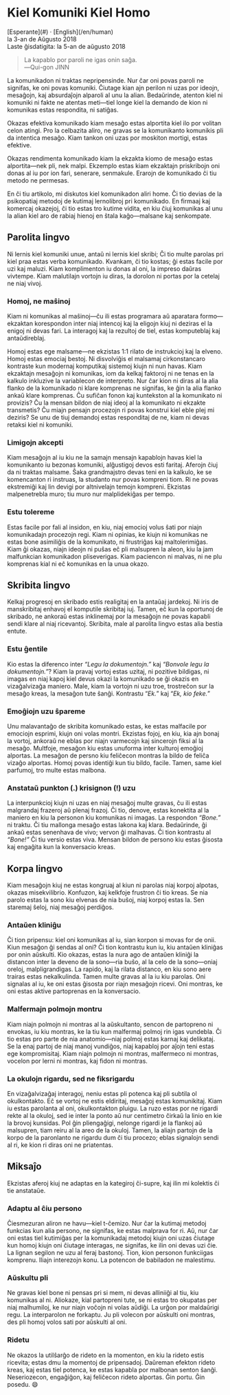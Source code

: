 Kiel Komuniki Kiel Homo
=======================

<div class="center">[Esperante](#) · [English](/en/human)</div>
<div class="center">la 3-an de Aŭgusto 2018</div>
<div class="center">Laste ĝisdatigita: la 5-an de aŭgusto 2018</div>

>La kapablo por paroli ne igas onin saĝa.<br>
>―Qui-gon JINN

La komunikadon ni traktas nepripensinde. Nur ĉar oni povas paroli ne signifas, ke oni povas
komuniki. Ĉiutage kian ajn perilon ni uzas por ideojn, mesaĝojn, kaj absurdaĵojn alparoli al unu la
alian. Bedaŭrinde, atenton kiel ni komuniki ni fakte ne atentas meti—tiel longe kiel la demando de
kion ni komunikas estas respondita, ni satiĝas.

Okazas efektiva komunikado kiam mesaĝo estas alportita kiel ilo por volitan celon atingi. Pro la
celbazita aliro, ne gravas se la komunikanto komunikis pli da intentica mesaĝo. Kiam tankon oni uzas
por moskiton mortigi, estas efektive.

Okazas rendimenta komunikado kiam la ekzakta kiomo de mesaĝo estas alportita—nek pli, nek
malpi. Ekzemplo estas kiam ekzaktajn priskribojn oni donas al iu por ion fari, senerare,
senmakule. Erarojn de komunikado ĉi tiu metodo ne permesas.

En ĉi tiu artikolo, mi diskutos kiel komunikadon aliri home. Ĉi tio devias de la psikopatiaj metodoj
de kutimaj lernolibroj pri komunikado. En firmaaj kaj komercaj okazejoj, ĉi tio estas tro kutime
vidita, en kiu ĉiuj komunikas al unu la alian kiel aro de rabiaj hienoj en ŝtala kaĝo—malsane kaj
senkompate.


Parolita lingvo
---------------

Ni lernis kiel komuniki unue, antaŭ ni lernis kiel skribi; Ĉi tio multe parolas pri kiel praa estas
verba komunikado. Kvankam, ĉi tio kostas; ĝi estas facile por uzi kaj maluzi. Kiam komplimenton iu
donas al oni, la impreso daŭras vivtempe. Kiam malutilajn vortojn iu diras, la dorolon ni portas por
la cetelaj ne niaj vivoj.


### Homoj, ne maŝinoj

Kiam ni komunikas al maŝinoj—ĉu ili estas programara aŭ aparatara formo—ekzaktan korespondon inter
niaj intencoj kaj la eligojn kiuj ni deziras el la enigoj ni devas fari. La interagoj kaj la
rezultoj de tiel, estas komputeblaj kaj antaŭdireblaj.

Homoj estas ege malsame—ne ekzistas 1:1 rilato de instrukcioj kaj la elveno. Homoj estas emociaj
bestoj. Ni disvolviĝis el malsamaj cirkonstancaro kontraste kun modernaj komputikaj sistemoj kiujn
ni nun havas. Kiam ekzaktajn mesaĝojn ni komunikas, iom da kelkaj faktoroj ni ne tenas en la kalkulo
inkluzive la variablecon de interpreto. Nur ĉar kion ni diras al la alia flanko de la komunikado ni
klare komprenas ne signifas, ke ĝin la alia flanko ankaŭ klare komprenas. Ĉu sufiĉan fonon kaj
kuntekston al la komunikato ni provizis? Ĉu la mensan bildon de niaj ideoj al la komunikato ni
ekzakte transmetis? Ĉu miajn pensajn procezojn ri povas konstrui kiel eble plej mi deziris? Se unu
de tiuj demandoj estas responditaj de ne, kiam ni devas retaksi kiel ni komuniki.


### Limigojn akcepti

Kiam mesaĝojn al iu kiu ne la samajn mensajn kapablojn havas kiel la komunikanto iu bezonas
komuniki, alĝustigoj devos esti faritaj. Aferojn ĉiuj da ni traktas malsame. Ŝaka grandmajstro devas
teni en la kalkulo, ke se komencanton ri instruas, la studanto nur povas kompreni tiom. Ri ne povas
ekstremiĝi kaj lin devigi por altnivelajn temojn kompreni. Ekzistas malpenetrebla muro; tiu muro nur
malplidekiĝas per tempo.


### Estu tolereme

Estas facile por fali al insidon, en kiu, niaj emocioj volus ŝati por niajn komunikadajn procezojn
regi. Kiam ni opinias, ke kiujn ni komunikas ne estas bone asimiliĝis de la komunikato, ni
frustriĝas kaj maltolerimiĝas. Kiam ĝi okazas, niajn ideojn ni puŝas eĉ pli malsupren la aleon, kiu
la jam malfunkcian komunikadon pliseverigas. Kiam paciencon ni malvas, ni ne plu komprenas kial ni
eĉ komunikas en la unua okazo.


Skribita lingvo
---------------

Kelkaj progresoj en skribado estis realigitaj en la antaŭaj jardekoj. Ni iris de manskribitaj
enhavoj el komputile skribitaj iuj. Tamen, eĉ kun la oportunoj de skribado, ne ankoraŭ estas
inklinemaj por la mesaĝojn ne povas kapabli sendi klare al niaj ricevantoj. Skribita, male al
parolita lingvo estas alia bestia entute.


### Estu ĝentile

Kio estas la diferenco inter _“Legu la dokumentojn.”_ kaj _“Bonvole legu la dokumentojn.”_? Kiam la
pravaj vortoj estas uzitaj, ni pozitive bildigas, ni imagas en niaj kapoj kiel devus okazi la
komunikado se ĝi okazis en vizaĝalvizaĝa maniero. Male, kiam la vortojn ni uzu troe, trostreĉon sur
la mesaĝo kreas, la mesaĝon tute ŝanĝi. Kontrastu “_Ek._” kaj “_Ek, kio feke._”


### Emoĝiojn uzu ŝpareme

Unu malavantaĝo de skribita komunikado estas, ke estas malfacile por emociojn esprimi, kiujn oni
volas montri. Ekzistas fojoj, en kiu, kia ajn bonaj la vortoj, ankoraŭ ne eblas por niajn varmecojn
kaj sincerojn fiksi al la mesaĝo. Multfoje, mesaĝon kiu estas unuforma inter kulturoj emoĝioj
alportas. La mesaĝon de persno kiu feliĉecon montras la bildo de feliĉa vizaĝo alportas. Homoj povas
identiĝi kun tiu bildo, facile. Tamen, same kiel parfumoj, tro multe estas malbona.


### Anstataŭ punkton (.) krisignon (!) uzu

La interpunkcioj kiujn ni uzas en niaj mesaĝoj multe gravas, ĉu ili estas malgrandaj frazeroj aŭ
plenaj frazoj. Ĉi tio, denove, estas konektita al la maniero en kiu la personon kiu komunikas ni
imagas. La respondon _“Bone.”_ ni traktu. Ĉi tiu mallonga mesaĝo estas lakona kaj klara. Bedaŭrinde,
ĝi ankaŭ estas senenhava de vivo; vervon ĝi malhavas. Ĉi tion kontrastu al _“Bone!”_ Ĉi tiu versio
estas viva. Mensan bildon de persono kiu estas ĝisosta kaj engaĝita kun la konversacio kreas.


Korpa lingvo
------------

Kiam mesaĝojn kiuj ne estas kongruaj al kiun ni parolas niaj korpoj alpotas, okazas
misekvilibrio. Konfuzon, kaj kelkfoje frustron ĉi tio kreas. Se nia parolo estas la sono kiu elvenas
de nia buŝoj, niaj korpoj estas la. Sen staremaj ŝeloj, niaj mesaĝoj perdiĝos.


### Antaŭen kliniĝu

Ĉi tion pripensu: kiel oni komunikas al iu, sian korpon si movas for de onii. Kiun mesaĝon ĝi sendas
al oni? Ĉi tion kontrastu kun iu, kiu antaŭen kliniĝas por onin aŭskulti. Kio okazas, estas la nura
ago de antaŭen kliniĝi la distancon inter la deveno de la sono—ria buŝo, al la celo de la sono—oniaj
oreloj, malpligrandigas. La rapido, kaj la rilata distanco, en kiu sono aere trairas estas
nekalkulinda. Tamen multe gravas al la iu kiu parolas. Oni signalas al iu, ke oni estas ĝisosta por
riajn mesaĝojn ricevi. Oni montras, ke oni estas aktive partoprenas en la konversacio.


### Malfermajn polmojn montru

Kiam niajn polmojn ni montras al la aŭskultanto, sencon de partopreno ni envokas, iu kiu montras, ke
la tiu kun malfermaj polmoj rin igas vundebla. Ĉi tio estas pro parte de nia anatomio—niaj polmoj
estas karnaj kaj delikataj. Se la enaj partoj de niaj manoj vundiĝos, niaj kapabloj por aĵojn teni
estas ege kompromisitaj. Kiam niajn polmojn ni montras, malfermeco ni montras, vocelon por lerni ni
montras, kaj fidon ni montras.


### La okulojn rigardu, sed ne fiksrigardu

En vizaĝalvizaĝaj interagoj, neniu estas pli potenca kaj pli subtila ol okulkontakto. Eĉ se vortoj
ne estis eldiritaj, mesaĝoj estas komunikitaj. Kiam iu estas parolanta al oni, okulkontakton
pluigu. La ruzo estas por ne rigardi rekte al la okuloj, sed ie inter la ponto aŭ nur centimetro
ĉirkaŭ la linio en kie la brovoj kunsidas. Pol ĝin pliengaĝigi, nelonge rigardi je la flankoj aŭ
malsupren, tiam reiru al la areo de la okuloj. Tamen, la aliajn partojn de la korpo de la paronlanto
ne rigardu dum ĉi tiu procezo; eblas signalojn sendi al ri, ke kion ri diras oni ne priatentas.


Miksaĵo
-------

Ekzistas aferoj kiuj ne adaptas en la kategiroj ĉi-supre, kaj ilin mi kolektis ĉi tie anstataŭe.


### Adaptu al ĉiu persono

Ĉiesmezuran aliron ne havu—kiel t-ĉemizo. Nur ĉar la kutimaj metodoj funkcias kun alia persono, ne
signifas, ke estas malprava for ri. Aŭ, nur ĉar oni estas tiel kutimiĝas per la komunikadaj metodoj
kiujn oni uzas ĉiutage kun homoj kiujn oni ĉiutage interagas, ne signifas, ke ilin oni devas uzi
ĉie. La lignan segilon ne uzu al feraj bastonoj. Tion, kion personon funkciigas komprenu. Iliajn
interezojn konu. La potencon de babiladon ne malestimu.


### Aŭskultu pli

Ne gravas kiel bone ni pensas pri si mem, ni devas alliniiĝi al tiu, kiu komunikas al ni. Aliokaze,
kial partopreni tute, se ni estas tro okupatas per niaj malhumiloj, ke nur niajn voĉojn ni volas
aŭdiĝi. La urĝon por maldaŭrigi regu. La interparolon ne forkaptu. Ju pli volecon por aŭskulti oni
montras, des pli homoj volos sati por aŭskulti al oni.


### Ridetu

Ne okazos la utilŝarĝo de rideto en la momenton, en kiu la rideto estis ricevita; estas dmu la
momentoj de pripensadoj. Daŭreman efekton rideto kreas, kaj estas tiel potenca, ke estas kapabla por
malbonan senton ŝanĝi. Neseriozecon, engaĝiĝon, kaj feliĉecon rideto alportas. Ĝin portu. Ĝin
posedu. 😄
